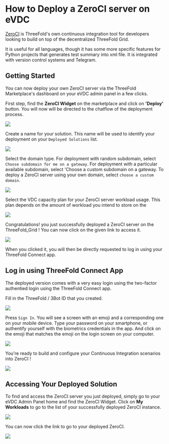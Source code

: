 # How to Deploy a ZeroCI server on eVDC

[ZeroCI](https://github.com/threefoldtech/zeroCI) is ThreeFold's own continuous integration tool for developers looking to build on top of the decentralized ThreeFold Grid.

It is useful for all languages, though it has some more specific features for Python projects that generates test summary into xml file. It is integrated with version control systems and Telegram.

## Getting Started

You can now deploy your own ZeroCI server via the ThreeFold Marketplace's dashboard on your eVDC admin panel in a few clicks.

First step, find the **ZeroCI Widget** on the marketplace and click on **'Deploy'** button. You will now will be directed to the chatflow of the deployment process.

![](img/evdc_marketplace_zeroci_widget.png)

Create a name for your solution. This name will be used to identify your deployment on your `Deployed Solutions` list.

![](img/evdc_zeroci_01_name.png)

Select the domain type. For deployment with random subdomain, select `Choose subdomain for me on a gateway`. For deployment with a particular available subdomain, select 'Choose a custom subdomain on a gateway. To deploy a ZeroCI server using your own domain, select `choose a custom domain`.

![](img/evdc_zeroci_02_domain.png)

Select the VDC capacity plan for your ZeroCI server workload usage. This plan depends on the amount of workload you intend to store on the 

![](img/evdc_zeroci_03_flavour.png)

Congratulations! you just successfully deployed a ZeroCI server on the ThreeFold_Grid ! You can now click on the given link to access it.

![](img/evdc_zeroci_04_success.png)

When you clicked it, you will then be directly requested to log in using your ThreeFold Connect app.

## Log in using ThreeFold Connect App

The deployed version comes with a very easy login using the two-factor authentied login using the ThreeFold Connect app.

Fill in the ThreeFold / 3Bot ID that you created. 

![](img/evdc_tfc_login.png)

Press `Sign In`. You will see a screen with an emoji and a corresponding one on your mobile device. Type your password on your smartphone, or authentify yourself with the biometrics credentials in the app. And click on the emoji that matches the emoji on the login screen on your computer.

![](img/evdc_tfc_sso.png)

You're ready to build and configure your Continuous Integration scenarios into ZeroCI !

![](img/evdc_zeroci_05_loggedin.png)


## Accessing Your Deployed Solution

To find and access the ZeroCI server you just deployed, simply go to your eVDC Admin Panel home and find the ZeroCI Widget. Click on **My Workloads** to go to the list of your successfully deployed ZeroCI instance.

![](img/evdc_zeroci_06_myworkload.png)

You can now click the link to go to your deployed ZeroCI.

![](img/evdc_zeroci_07_access.png) 